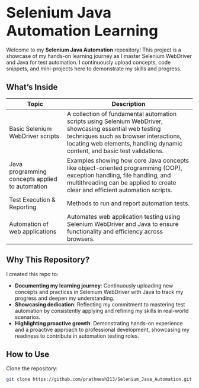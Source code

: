 # <span style="font-size:40px">Selenium Java Automation Learning</span>

Welcome to my **Selenium Java Automation** repository! This project is a showcase of my hands-on learning journey as I master Selenium WebDriver and Java for test automation. I continuously upload concepts, code snippets, and mini-projects here to demonstrate my skills and progress.


## What’s Inside

| **Topic**                         | **Description**                           |
|------------------------------------|-------------------------------------------|
| Basic Selenium WebDriver scripts      | A collection of fundamental automation scripts using Selenium WebDriver, showcasing essential web testing techniques such as browser interactions, locating web elements, handling dynamic content, and basic test validations.   |
| Java programming concepts applied to automation              | Examples showing how core Java concepts like object-oriented programming (OOP), exception handling, file handling, and multithreading can be applied to create clear and efficient automation scripts. |
| Test Execution & Reporting        | Methods to run and report automation tests. |
| Automation of web applications |     Automates web application testing using Selenium WebDriver and Java to ensure functionality and efficiency across browsers. |                          |




## Why This Repository? 

I created this repo to:


- **Documenting my learning journey**: Continuously uploading new concepts and practices in Selenium WebDriver with Java to track my progress and deepen my understanding.
- **Showcasing dedication**: Reflecting my commitment to mastering test automation by consistently applying and refining my skills in real-world scenarios.
- **Highlighting proactive growth**: Demonstrating hands-on experience and a proactive approach to professional development, showcasing my readiness to contribute in automation testing roles.


## How to Use

Clone the repository:

```bash
git clone https://github.com/prathmesh213/Selenium_Java_Automation.git
